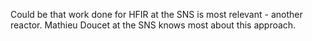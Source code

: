 Could be that work done for HFIR at the SNS is most relevant - another reactor. Mathieu Doucet at the SNS knows most about this approach.